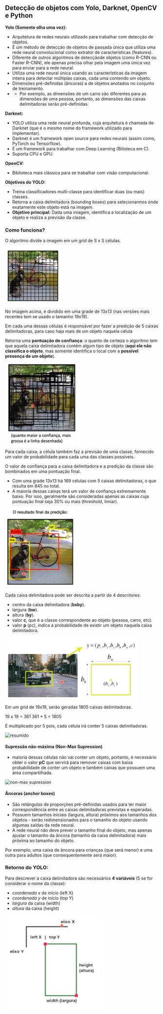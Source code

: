 ## Detecção de objetos com Yolo, Darknet, OpenCV e Python

**Yolo (Somente olha uma vez):**
- Arquitetura de redes neurais utilizado para trabalhar com detecção de objetos.
- É um método de detecção de objetos de passada única que utiliza uma rede neural convolucional como extrator de características (features).
- Diferente de outros algoritmos de detecçãode objetos (como R-CNN ou Faster R-CNN), ele apenas precisa olhar pela imagem uma única vez para enviar para a rede neural.
- Utiliza uma rede neural única usando as características da imagem inteira para detectar múltiplas caixas, cada uma contendo um objeto.
- Dimensões pré-definidas (âncoras) a de objetos anotados no conjunto de treinamento.
- - Por exemplo, as dimensões de um carro são diferentes para as dimensões de uma pessoa, portanto, as dimensões das caixas delimitadoras serão pré-definidas.

**Darknet:**
- YOLO utiliza uma rede neural profunda, cuja arquitetura é chamada de Darknet (que é o mesmo nome do framework utilizado para implementar).
- Darknet é um framework open source para redes neurais (assim como, PyTorch ou Tensorflow).
- É um framework para trabalhar com Deep Learning (Bilioteca em C).
- Suporta CPU e GPU.

**OpenCV:**
- Biblioteca mais clássica para se trabalhar com visão computacional.

**Objetivos do YOLO:**
- Treina classificadores multi-classe para identificar duas (ou mais) classes.
- Retorna a caixa delimitadora (bounding boxes) para selecionarmos onde exatamente este objeto está na imagem.
- **Objetivo principal:** Dada uma imagem, identifica a localização de um objeto e realiza a previsão da classe.

### Como funciona?

O algoritmo divide a imagem em um grid de S x S células.

![grid](readme_images/image-1.png)

No imagem acima, é dividido em uma grade de 13x13 (nas versões mais recentes tem se usado o tamanho 19x19).

Em cada uma dessas células é responsável por fazer a predição de 5 caixas delimitadoras, para caso haja mais de um objeto naquela célula

Retorna uma **pontuação de confiança**: o quanto de certeza o algoritmo tem que aquela caixa delimitadora contém algum tipo de objeto (**aqui ele não classifica o objeto**, mas somente identifica o local com a **possível presença de um objeto**).

![grid 2](readme_images/image-2.png)

Para cada caixa, a célula também faz a previsão de uma classe, fornecido um valor de probabilidade para cada uma das classes possíveis.

O valor de confiança para a caixa delimitadora e a predição da classe são bombinados em uma pontuação final.

- Com uma grade 13x13 há 169 células com 5 caixas delimitadoras, o que resulta em 845 no total.
- A maioria dessas caixas terá um valor de confiança extremamente baixo. Por isso, geralmente são consideradas apenas as caixas cuja pontuação final seja 30% ou mais (threshold, limiar).

![resultado final](readme_images/image-3.png)

Cada caixa delimitadora pode ser descrita a partir de 4 descritores:
- centro da caixa delimitadora (**bxby**).
- largura (**bw**).
- altura (**by**).
- valor **c**, que é a classe correspondente ao objeto (pessoa, carro, etc).
- valor **p** (pc), indica a probabilidade de existir um objeto naquela caixa delimitadora.

![carro](readme_images/image-4.png)

Em um grid de 19x19, serão geradas 1805 caixas delimitadoras.

19 x 19 = 361
361 * 5 = 1805

É multiplicado por 5 pois, cada célula irá conter 5 caixas delimitadoras.

![resumido](image-5.png)

#### Supressão não-máxima (Non-Max Supression)
- maioria dessas células não vai conter um objeto, portanto, é necessário obter o valor **pC** que servirá para remover caixas com baixa probabilidade de conter um objeto e também caixas que possuem uma área compartilhada.

![non-max supression](image-6.png)

#### Âncoras (anchor boxes)
- São retângulos de proporções pré-definidas usados para ter maior correspondência entre as caixas delimitadoras previstas e esperadas.
- Possuem tamanhos iniciais (largura, altura) próximos aos tamanhos dos objetos - serão redimensionados para o tamanho do objeto usando algumas saídas da rede neural.
- A rede neural não deve prever o tamanho final do objeto, mas apenas ajustar o tamanho da âncora (tamanho da caixa delimitadora) mais próxima ao tamanho do objeto.

Por exemplo, uma caixa de âncora para crianças (que será menor) e uma outra para adultos (que consequentemente será maior).

### Retorno do YOLO:

Para descrever a caixa delimitadora são necessários **4 variáveis** (5 se for considerar o nome da classe):
- *coordenada x* de início (left X)
- *coordenada y* de início (top Y)
- *largura* da caixa (width)
- *altura* da caixa (height)

![x y w h](readme_images/image.png)